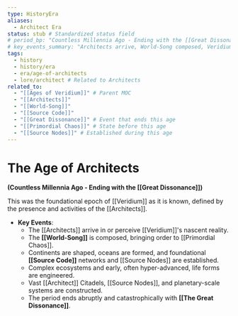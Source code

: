 ```yaml
---
type: HistoryEra
aliases:
  - Architect Era
status: stub # Standardized status field
# period_bp: "Countless Millennia Ago - Ending with the [[Great Dissonance]]" # From body
# key_events_summary: "Architects arrive, World-Song composed, Veridium shaped, Great Dissonance ends era." # Optional brief summary
tags:
  - history
  - history/era
  - era/age-of-architects
  - lore/architect # Related to Architects
related_to:
  - "[[Ages of Veridium]]" # Parent MOC
  - "[[Architects]]"
  - "[[World-Song]]"
  - "[[Source Code]]"
  - "[[Great Dissonance]]" # Event that ends this age
  - "[[Primordial Chaos]]" # State before this age
  - "[[Source Nodes]]" # Established during this age
---
```

# The Age of Architects

**(Countless Millennia Ago - Ending with the [[Great Dissonance]])**

This was the foundational epoch of [[Veridium]] as it is known, defined by the presence and activities of the [[Architects]].

* **Key Events**:
    * The [[Architects]] arrive in or perceive [[Veridium]]'s nascent reality.
    * The **[[World-Song]]** is composed, bringing order to [[Primordial Chaos]].
    * Continents are shaped, oceans are formed, and foundational **[[Source Code]]** networks and [[Source Nodes]] are established.
    * Complex ecosystems and early, often hyper-advanced, life forms are engineered.
    * Vast [[Architect]] Citadels, [[Source Nodes]], and planetary-scale systems are constructed.
    * The period ends abruptly and catastrophically with **[[The Great Dissonance]]**.
